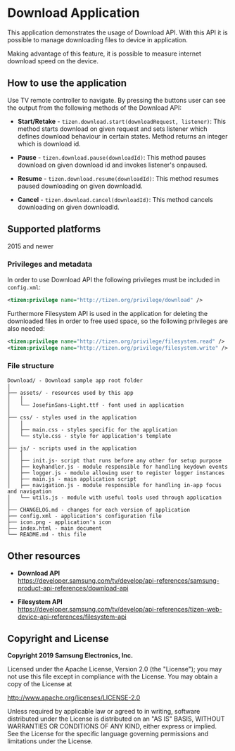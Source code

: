 # Download Application

This application demonstrates the usage of Download API.
With this API it is possible to manage downloading files to device in application.

Making advantage of this feature, it is possible to measure internet download speed on the device.


## How to use the application

Use TV remote controller to navigate. By pressing the buttons user can see
the output from the following methods of the Download API:

- **Start/Retake** - `tizen.download.start(downloadRequest, listener)`:
  This method starts download on given request and sets listener which defines
download behaviour in certain states. Method returns an integer which is download id.

- **Pause** - `tizen.download.pause(downloadId)`:
  This method pauses download on given download id and invokes listener's onpaused.

- **Resume** - `tizen.download.resume(downloadId)`:
  This method resumes paused downloading on given downloadId.

- **Cancel** - `tizen.download.cancel(downloadId)`:
  This method cancels downloading on given downloadId.


## Supported platforms

2015 and newer


### Privileges and metadata

In order to use Download API the following privileges must be included in `config.xml`:

```xml
<tizen:privilege name="http://tizen.org/privilege/download" />
```

Furthermore Filesystem API is used in the application for deleting the downloaded files
in order to free used space, so the following privileges are also needed:

```xml
<tizen:privilege name="http://tizen.org/privilege/filesystem.read" />
<tizen:privilege name="http://tizen.org/privilege/filesystem.write" />
```

### File structure

```
Download/ - Download sample app root folder
│
├── assets/ - resources used by this app
│   │
│   └── JosefinSans-Light.ttf - font used in application
│
├── css/ - styles used in the application
│   │
│   ├── main.css - styles specific for the application
│   └── style.css - style for application's template
│
├── js/ - scripts used in the application
│   │
│   ├── init.js- script that runs before any other for setup purpose
│   ├── keyhandler.js - module responsible for handling keydown events
│   ├── logger.js - module allowing user to register logger instances
│   ├── main.js - main application script
│   ├── navigation.js - module responsible for handling in-app focus and navigation
│   └── utils.js - module with useful tools used through application
│
├── CHANGELOG.md - changes for each version of application
├── config.xml - application's configuration file
├── icon.png - application's icon
├── index.html - main document
└── README.md - this file
```

## Other resources

*  **Download API**  
  https://developer.samsung.com/tv/develop/api-references/samsung-product-api-references/download-api

*  **Filesystem API**  
  https://developer.samsung.com/tv/develop/api-references/tizen-web-device-api-references/filesystem-api


## Copyright and License

**Copyright 2019 Samsung Electronics, Inc.**

Licensed under the Apache License, Version 2.0 (the "License");
you may not use this file except in compliance with the License.
You may obtain a copy of the License at

http://www.apache.org/licenses/LICENSE-2.0

Unless required by applicable law or agreed to in writing, software
distributed under the License is distributed on an "AS IS" BASIS,
WITHOUT WARRANTIES OR CONDITIONS OF ANY KIND, either express or implied.
See the License for the specific language governing permissions and
limitations under the License.

